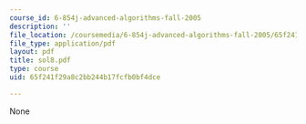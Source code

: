 ```yaml
---
course_id: 6-854j-advanced-algorithms-fall-2005
description: ''
file_location: /coursemedia/6-854j-advanced-algorithms-fall-2005/65f241f29a8c2bb244b17fcfb0bf4dce_sol8.pdf
file_type: application/pdf
layout: pdf
title: sol8.pdf
type: course
uid: 65f241f29a8c2bb244b17fcfb0bf4dce

---
```

None